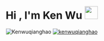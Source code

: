 <h1 align="center">Hi , I'm Ken Wu <img src="https://media.giphy.com/media/hvRJCLFzcasrR4ia7z/giphy.gif" width="35"></h1>
<p align="center">

<p align="center"> 
	<img src="https://komarev.com/ghpvc/?username=kenwuqianghao&label=Profile%20views&color=0e75b6&style=plastic" alt="Kenwuqianghao" /> 
	<a href = "https://commits.top/italy.html" target="_blank">
		<img src="https://enfsgag3ayy6w9q.m.pipedream.net/&style=plastic" alt="kenwuqianghao" target="_blank"/> 
	</a>
</p>

